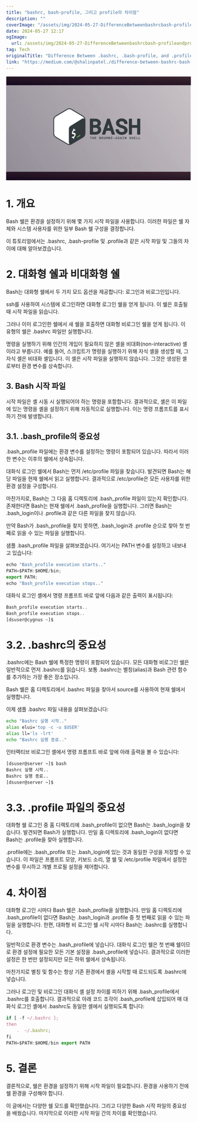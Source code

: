 ```yaml
---
title: "bashrc, bash-profile, 그리고 profile의 차이점"
description: ""
coverImage: "/assets/img/2024-05-27-DifferenceBetweenbashrcbash-profileandprofile_0.png"
date: 2024-05-27 12:17
ogImage:
  url: /assets/img/2024-05-27-DifferenceBetweenbashrcbash-profileandprofile_0.png
tag: Tech
originalTitle: "Difference Between .bashrc, .bash-profile, and .profile"
link: "https://medium.com/@shalinpatel./difference-between-bashrc-bash-profile-and-profile-1947edea4318"
---
```



<img src="/assets/img/2024-05-27-DifferenceBetweenbashrcbash-profileandprofile_0.png" />

# 1. 개요

Bash 쉘은 환경을 설정하기 위해 몇 가지 시작 파일을 사용합니다. 이러한 파일은 쉘 자체와 시스템 사용자를 위한 일부 Bash 쉘 구성을 결정합니다.

이 튜토리얼에서는 .bashrc, .bash-profile 및 .profile과 같은 시작 파일 및 그들의 차이에 대해 알아보겠습니다.


<div class="content-ad"></div>

# 2. 대화형 쉘과 비대화형 쉘

Bash는 대화형 쉘에서 두 가지 모드 옵션을 제공합니다: 로그인과 비로그인입니다.

ssh를 사용하여 시스템에 로그인하면 대화형 로그인 쉘을 얻게 됩니다. 이 쉘은 호출될 때 시작 파일을 읽습니다.

그러나 이미 로그인한 쉘에서 새 쉘을 호출하면 대화형 비로그인 쉘을 얻게 됩니다. 이 유형의 쉘은 .bashrc 파일만 실행합니다.

<div class="content-ad"></div>

명령을 실행하기 위해 인간의 개입이 필요하지 않은 셸을 비대화(non-interactive) 셸이라고 부릅니다. 예를 들어, 스크립트가 명령을 실행하기 위해 자식 셸을 생성할 때, 그 자식 셸은 비대화 셸입니다. 이 셸은 시작 파일을 실행하지 않습니다. 그것은 생성된 셸로부터 환경 변수를 상속합니다.

## 3. Bash 시작 파일

시작 파일은 셸 시동 시 실행되어야 하는 명령을 포함합니다. 결과적으로, 셸은 이 파일에 있는 명령을 셸을 설정하기 위해 자동적으로 실행합니다. 이는 명령 프롬프트를 표시하기 전에 발생합니다.

## 3.1. .bash_profile의 중요성

<div class="content-ad"></div>

.bash_profile 파일에는 환경 변수를 설정하는 명령이 포함되어 있습니다. 따라서 이러한 변수는 이후의 쉘에서 상속됩니다.

대화식 로그인 쉘에서 Bash는 먼저 /etc/profile 파일을 찾습니다. 발견되면 Bash는 해당 파일을 현재 쉘에서 읽고 실행합니다. 결과적으로 /etc/profile은 모든 사용자를 위한 환경 설정을 구성합니다.

마찬가지로, Bash는 그 다음 홈 디렉토리에 .bash_profile 파일이 있는지 확인합니다. 존재한다면 Bash는 현재 쉘에서 .bash_profile을 실행합니다. 그러면 Bash는 .bash_login이나 .profile과 같은 다른 파일을 찾지 않습니다.

만약 Bash가 .bash_profile을 찾지 못하면, .bash_login과 .profile 순으로 찾아 첫 번째로 읽을 수 있는 파일을 실행합니다.

<div class="content-ad"></div>

샘플 .bash_profile 파일을 살펴보겠습니다. 여기서는 PATH 변수를 설정하고 내보내고 있습니다:

```js
echo "Bash_profile execution starts.."
PATH=$PATH:$HOME/bin;
export PATH;
echo "Bash_profile execution stops.."
```

대화식 로그인 셸에서 명령 프롬프트 바로 앞에 다음과 같은 출력이 표시됩니다:

```js
Bash_profile execution starts..
Bash_profile execution stops..
[dsuser@cygnus ~]$
```

<div class="content-ad"></div>

# 3.2. .bashrc의 중요성

.bashrc에는 Bash 쉘에 특정한 명령이 포함되어 있습니다. 모든 대화형 비로그인 쉘은 일반적으로 먼저 .bashrc를 읽습니다. 보통 .bashrc는 별칭(alias)과 Bash 관련 함수를 추가하는 가장 좋은 장소입니다.

Bash 쉘은 홈 디렉토리에서 .bashrc 파일을 찾아서 source를 사용하여 현재 쉘에서 실행합니다.

이제 샘플 .bashrc 파일 내용을 살펴보겠습니다:

<div class="content-ad"></div>

```bash
echo "Bashrc 실행 시작.."
alias elui='top -c -u $USER'
alias ll='ls -lrt'
echo "Bashrc 실행 종료.."
```

인터랙티브 비로그인 셸에서 명령 프롬프트 바로 앞에 아래 출력을 볼 수 있습니다:

```bash
[dsuser@server ~]$ bash
Bashrc 실행 시작..
Bashrc 실행 종료..
[dsuser@server ~]$
```

# 3.3. .profile 파일의 중요성

<div class="content-ad"></div>

대화형 쉘 로그인 중 홈 디렉토리에 .bash_profile이 없으면 Bash는 .bash_login을 찾습니다. 발견되면 Bash가 실행합니다. 만일 홈 디렉토리에 .bash_login이 없다면 Bash는 .profile을 찾아 실행합니다.

.profile에는 .bash_profile 또는 .bash_login에 있는 것과 동일한 구성을 저장할 수 있습니다. 이 파일은 프롬프트 모양, 키보드 소리, 열 쉘 및 /etc/profile 파일에서 설정한 변수를 무시하고 개별 프로필 설정을 제어합니다.

# 4. 차이점

대화형 로그인 시마다 Bash 쉘은 .bash_profile을 실행합니다. 만일 홈 디렉토리에 .bash_profile이 없다면 Bash는 .bash_login과 .profile 중 첫 번째로 읽을 수 있는 파일을 실행합니다. 한편, 대화형 비 로그인 쉘 시작 시마다 Bash는 .bashrc를 실행합니다.

<div class="content-ad"></div>

일반적으로 환경 변수는 .bash_profile에 넣습니다. 대화식 로그인 쉘은 첫 번째 쉘이므로 환경 설정에 필요한 모든 기본 설정을 .bash_profile에 넣습니다. 결과적으로 이러한 설정은 한 번만 설정되지만 모든 하위 쉘에서 상속됩니다.

마찬가지로 별칭 및 함수는 항상 기존 환경에서 셸을 시작할 때 로드되도록 .bashrc에 넣습니다.

그러나 로그인 및 비로그인 대화식 셸 설정 차이를 피하기 위해 .bash_profile에서 .bashrc를 호출합니다. 결과적으로 아래 코드 조각이 .bash_profile에 삽입되어 매 대화식 로그인 셸에서 .bashrc도 동일한 셸에서 실행되도록 합니다:

```js
if [ -f ~/.bashrc ];
then
    .  ~/.bashrc;
fi
PATH=$PATH:$HOME/bin export PATH
```

<div class="content-ad"></div>

# 5. 결론

결론적으로, 쉘은 환경을 설정하기 위해 시작 파일이 필요합니다. 환경을 사용하기 전에 쉘 환경을 구성해야 합니다.

이 글에서는 다양한 쉘 모드를 확인했습니다. 그리고 다양한 Bash 시작 파일의 중요성을 배웠습니다. 마지막으로 이러한 시작 파일 간의 차이를 확인했습니다.

